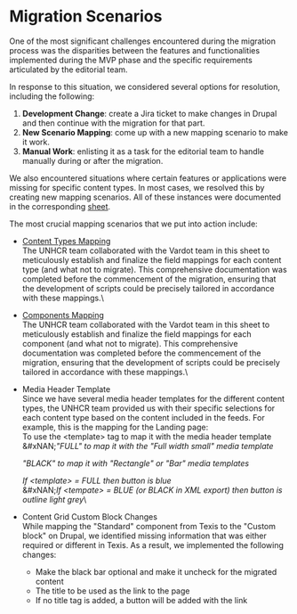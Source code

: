 # Migration Scenarios

One of the most significant challenges encountered during the migration process was the disparities between the features and functionalities implemented during the MVP phase and the specific requirements articulated by the editorial team.

In response to this situation, we considered several options for resolution, including the following:

1. **Development Change**: create a Jira ticket to make changes in Drupal and then continue with the migration for that part.
2. **New Scenario Mapping**: come up with a new mapping scenario to make it work.
3. **Manual Work**: enlisting it as a task for the editorial team to handle manually during or after the migration.

We also encountered situations where certain features or applications were missing for specific content types. In most cases, we resolved this by creating new mapping scenarios. All of these instances were documented in the corresponding [sheet](https://docs.google.com/spreadsheets/d/1e6HG1FfNOj-wrzjRHL_7TaOENGWDarOwly9wZUy2NuY/edit#gid=1662955262).

The most crucial mapping scenarios that we put into action include:

* [Content Types Mapping](https://docs.google.com/spreadsheets/d/1u6BZr2UFuENY3_1BmlSv-5GDnmbsfTZZarBb4jtW-Fk/edit#gid=1229635398)\
  The UNHCR team collaborated with the Vardot team in this sheet to meticulously establish and finalize the field mappings for each content type (and what not to migrate). This comprehensive documentation was completed before the commencement of the migration, ensuring that the development of scripts could be precisely tailored in accordance with these mappings.\\
* [Components Mapping](https://docs.google.com/spreadsheets/d/1rmqGJDEj2NlHibFp-j5XesSTl3KdM2NVFR9kZ1n3rdI/edit#gid=968911254)\
  The UNHCR team collaborated with the Vardot team in this sheet to meticulously establish and finalize the field mappings for each component (and what not to migrate). This comprehensive documentation was completed before the commencement of the migration, ensuring that the development of scripts could be precisely tailored in accordance with these mappings.\\
*   Media Header Template\
    Since we have several media header templates for the different content types, the UNHCR team provided us with their specific selections for each content type based on the content included in the feeds. For example, this is the mapping for the Landing page:\
    To use the \<template> tag to map it with the media header template\
    &#xNAN;_"FULL" to map it with the "Full width small" media template_

    _"BLACK" to map it with "Rectangle" or "Bar" media templates_

    _If \<template> = FULL then button is blue_\
    &#xNAN;_&#x49;f \<tempate> = BLUE (or BLACK in XML export) then button is outline light grey_\\
* Content Grid Custom Block Changes\
  While mapping the "Standard" component from Texis to the "Custom block" on Drupal, we identified missing information that was either required or different in Texis. As a result, we implemented the following changes:
  * Make the black bar optional and make it uncheck for the migrated content
  * The title to be used as the link to the page
  * If no title tag is added, a button will be added with the link
